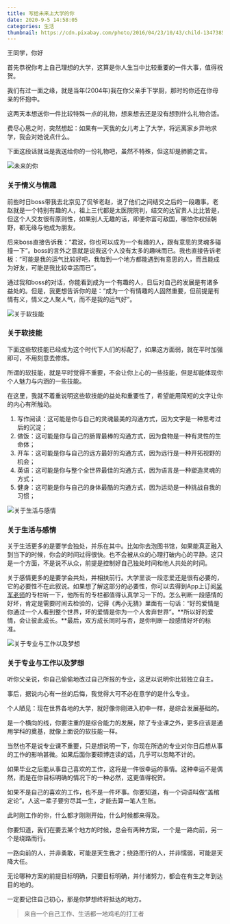 ```yaml
---
title: 写给未来上大学的你
date: 2020-9-5 14:58:05
categories: 生活
thumbnail: https://cdn.pixabay.com/photo/2016/04/23/10/43/child-1347385_1280.jpg
---
```


王同学，你好

首先恭祝你考上自己理想的大学，这算是你人生当中比较重要的一件大事，值得祝贺。

我们有过一面之缘，就是当年(2004年)我在你父亲手下学厨，那时的你还在你母亲的怀抱中。

这两天本想送你一件比较特殊一点的礼物，想来想去还是没有想到什么礼物合适。

费尽心思之时，突然想起：如果有一天我的女儿考上了大学，将远离家乡异地求学，我会对她说点什么。

下面这段话就当是我送给你的一份礼物吧，虽然不特殊，但这却是肺腑之言。

![未来的你](https://cdn.pixabay.com/photo/2017/03/27/13/03/book-2178586_1280.jpg)

### 关于情义与情趣

前些时日boss带我去北京见了侃爷老赵，说了他们之间结交之后的一段趣事。老赵就是一个特别有趣的人，祖上三代都是太医院院判，结交的达官贵人比比皆是，但这个人交友很有原则性，如果别人无趣的话，即便你富可敌国，哪怕你权倾朝野，都无缘与他成为朋友。

后来boss直接告诉我：“君波，你也可以成为一个有趣的人，跟有意思的灵魂多碰撞一下”。boss的言外之意就是说我这个人没有太多的趣味而已。我也直接告诉老板：“可能是我的运气比较好吧，我每到一个地方都能遇到有意思的人，而且能成为好友，可能是我比较幸运而已”。

通过我和boss的对话，你能看到成为一个有趣的人，日后对自己的发展是有诸多益处的。但是，我更想告诉你的是：“成为一个有情趣的人固然重要，但前提是有情有义，情义之人聚人气，而不是我的运气好”。

![关于软技能](https://cdn.pixabay.com/photo/2015/11/15/07/47/geometry-1044090_1280.jpg)

### 关于软技能

下面这些软技能已经成为这个时代下人们的标配了，如果这方面弱，就在平时加强即可，不用刻意去修炼。

所谓的软技能，就是平时觉得不重要，不会让你上心的一些技能，但是却能体现你个人魅力与内涵的一些技能。

在这里，我就不着重说明这些软技能的益处和重要性了，希望能用简短的文字让你的内心有所触动。

1. 写作阅读：这可能是你与自己的灵魂最美的沟通方式，因为文字是一种思考过后的沉淀；
2. 做饭：这可能是你与自己的肠胃最棒的沟通方式，因为食物是一种有灵性的生命体；
3. 开车：这可能是你与自己的远方最好的沟通方式，因为远行是一种开拓视野的机会；
4. 英语：这可能是你与整个全世界最佳的沟通方式，因为语言是一种塑造灵魂的方式；
5. 健身：这可能是你与自己的身体最酷的沟通方式，因为运动是一种挑战自我的习惯；

![关于生活与感情](https://cdn.pixabay.com/photo/2015/10/19/20/06/girl-996635_1280.jpg)

### 关于生活与感情

关于生活更多的是要学会独处，并乐在其中。比如你去泡图书馆，如果能真正融入到当下的时候，你会的时间过得很快。也不会被从众的心理打破内心的平静。这只是一个方面，不是说不从众，前提是控制好自己独处时间和他人共处的时间。

关于感情更多的是要学会共处，并相扶前行。大学里谈一段恋爱还是很有必要的，它的必要性不在此叙说。如果想了解这部分的必要性，你可以去得到App上订阅[吴军老师](https://baike.baidu.com/item/%E5%90%B4%E5%86%9B/8125425)的专栏听一下，他所有的专栏都值得认真学习一下的。怎么判断一段感情的好坏，肯定是需要时间去检验的，记得《两小无猜》里面有一句话：“好的爱情是你通过一个人看到整个世界，坏的爱情是你为一个人舍弃世界”。**所以好的爱情，会让彼此成长。**最后，双方成长同时与否，是你判断一段感情好坏的标准。

![关于专业与工作以及梦想](https://cdn.pixabay.com/photo/2017/06/17/10/55/hot-air-balloon-2411851_1280.jpg)

### 关于专业与工作以及梦想

听你父亲说，你自己偷偷地改过自己所报的专业，这足以说明你比较独立自主。

事后，据说内心有一丝的后悔，我觉得大可不必在意学的是什么专业。

个人陋见：现在世界各地的大学，就好像你刚进入初中一样，是综合发展基础的。

是一个横向的线，你要注重的是综合能力的发展，除了专业课之外，更多应该是通用学科的奠基，就像上面说的软技能一样。

当然也不是说专业课不重要，只是想说明一下，你现在所选的专业对你日后想从事的工作的影响甚微。如果后面你要硕博连读的话，几乎可以忽略不计的。

如果毕业之后能从事自己喜欢的工作，这将是一件很幸运的事情。这种幸运不是偶然，而是在你目标明确的情况下的一种必然，这更值得祝贺。

如果不是自己的喜欢的工作，也不是一件坏事。你要知道，有一个词语叫做“盖棺定论”。人这一辈子要穷尽其一生，才能去算一笔人生账。

此时刚工作的你，什么都才刚刚开始，什么时候都来得及。

你要知道，我们在要去某个地方的时候，总会有两种方案，一个是一路向前，另一个是绕路而行。

一路向前的人，并非勇敢，可能是天生我才；绕路而行的人，并非懦弱，可能是天降大任。

无论哪种方案的前提目标明确，只要目标明确，并付诸努力，都会在有生之年到达目的地的。

一定要记住自己初心，那是你梦想终将抵达的地方。



> 来自一个自己工作、生活都一地鸡毛的打工者
